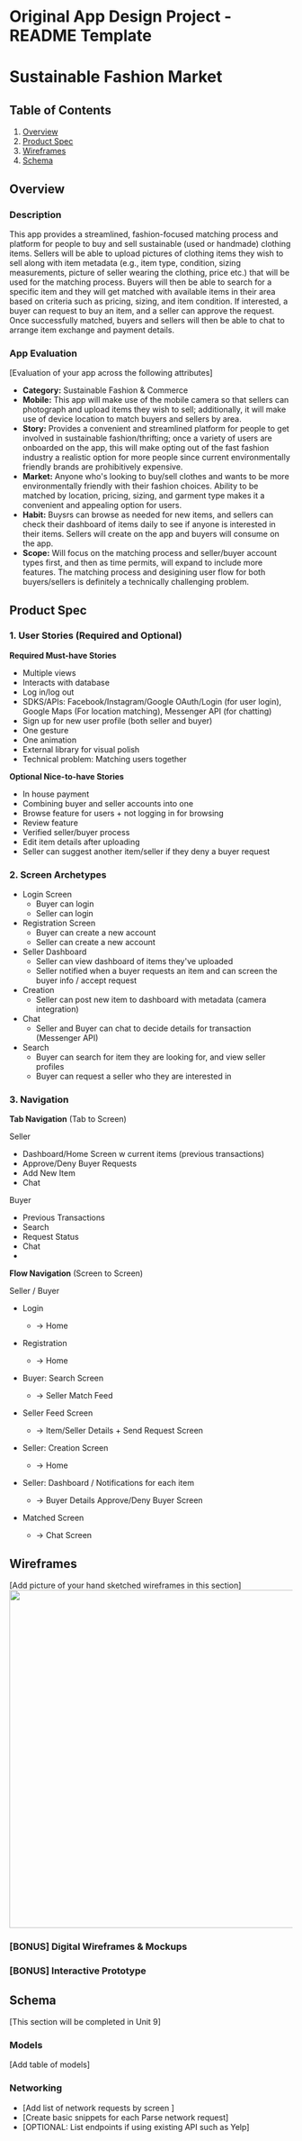 Original App Design Project - README Template
===

# Sustainable Fashion Market 

## Table of Contents
1. [Overview](#Overview)
1. [Product Spec](#Product-Spec)
1. [Wireframes](#Wireframes)
2. [Schema](#Schema)

## Overview
### Description
This app provides a streamlined, fashion-focused matching process and platform for people to buy and sell sustainable (used or handmade) clothing items. Sellers will be able to upload pictures of clothing items they wish to sell along with item metadata (e.g., item type, condition, sizing measurements, picture of seller wearing the clothing, price etc.) that will be used for the matching process. Buyers will then be able to search for a specific item and they will get matched with available items in their area based on criteria such as pricing, sizing, and item condition. If interested, a buyer can request to buy an item, and a seller can approve the request. Once successfully matched, buyers and sellers will then be able to chat to arrange item exchange and payment details. 

### App Evaluation
[Evaluation of your app across the following attributes]
- **Category:** Sustainable Fashion & Commerce
- **Mobile:** This app will make use of the mobile camera so that sellers can photograph and upload items they wish to sell; additionally, it will make use of device location to match buyers and sellers by area. 
- **Story:** Provides a convenient and streamlined platform for people to get involved in sustainable fashion/thrifting; once a variety of users are onboarded on the app, this will make opting out of the fast fashion industry a realistic option for more people since current environmentally friendly brands are prohibitively expensive. 
- **Market:** Anyone who's looking to buy/sell clothes and wants to be more environmentally friendly with their fashion choices. Ability to be matched by location, pricing, sizing, and garment type makes it a convenient and appealing option for users. 
- **Habit:** Buysrs can browse as needed for new items, and sellers can check their dashboard of items daily to see if anyone is interested in their items. Sellers will create on the app and buyers will consume on the app. 
- **Scope:** Will focus on the matching process and seller/buyer account types first, and then as time permits, will expand to include more features. The matching process and desigining user flow for both buyers/sellers is definitely a technically challenging problem. 

## Product Spec

### 1. User Stories (Required and Optional)

**Required Must-have Stories**

* Multiple views
* Interacts with database 
* Log in/log out 
* SDKS/APIs: Facebook/Instagram/Google OAuth/Login (for user login), Google Maps (For location matching), Messenger API (for chatting)
* Sign up for new user profile (both seller and buyer)
* One gesture
* One animation 
* External library for visual polish 
* Technical problem: Matching users together 

**Optional Nice-to-have Stories**

* In house payment 
* Combining buyer and seller accounts into one 
* Browse feature for users + not logging in for browsing 
* Review feature
* Verified seller/buyer process 
* Edit item details after uploading
* Seller can suggest another item/seller if they deny a buyer request

### 2. Screen Archetypes

* Login Screen
    * Buyer can login 
    * Seller can login
* Registration Screen
    * Buyer can create a new account 
    * Seller can create a new account 
* Seller Dashboard
    * Seller can view dashboard of items they've uploaded 
    * Seller notified when a buyer requests an item and can screen the buyer info / accept request 
* Creation
    * Seller can post new item to dashboard with metadata (camera integration)
* Chat 
    * Seller and Buyer can chat to decide details for transaction (Messenger API)
* Search 
    * Buyer can search for item they are looking for, and view seller profiles
    * Buyer can request a seller who they are interested in 


### 3. Navigation

**Tab Navigation** (Tab to Screen)

Seller 
* Dashboard/Home Screen w current items (previous transactions)
* Approve/Deny Buyer Requests 
* Add New Item 
* Chat

Buyer
* Previous Transactions 
* Search 
* Request Status 
* Chat
* 

**Flow Navigation** (Screen to Screen)

Seller / Buyer
* Login
   * -> Home

* Registration 
   * -> Home 
* Buyer: Search Screen 
   * -> Seller Match Feed
 * Seller Feed Screen 
     * -> Item/Seller Details + Send Request Screen
* Seller: Creation Screen 
    * -> Home 
* Seller: Dashboard / Notifications for each item 
    * -> Buyer Details Approve/Deny Buyer Screen 
* Matched Screen 
    * -> Chat Screen 


   


## Wireframes
[Add picture of your hand sketched wireframes in this section]
<img src="YOUR_WIREFRAME_IMAGE_URL" width=600>

### [BONUS] Digital Wireframes & Mockups

### [BONUS] Interactive Prototype

## Schema 
[This section will be completed in Unit 9]
### Models
[Add table of models]
### Networking
- [Add list of network requests by screen ]
- [Create basic snippets for each Parse network request]
- [OPTIONAL: List endpoints if using existing API such as Yelp]
